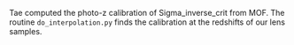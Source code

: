 Tae computed the photo-z calibration of Sigma_inverse_crit from MOF. The routine ```do_interpolation.py``` finds the calibration at the redshifts of our lens samples.